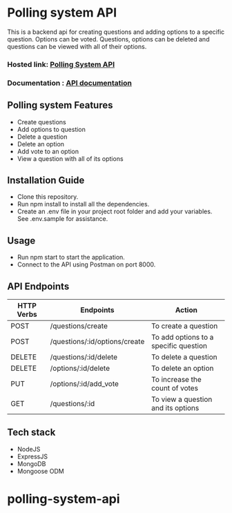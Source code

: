 # Polling system API

This is a backend api for creating questions and adding options to a specific question. Options can be voted. Questions, options can be deleted and questions can be viewed with all of their options.

###  Hosted link: [Polling System API](https://polling-system-api.onrender.com/)
###  Documentation : [API documentation](https://polling-system-api.onrender.com/api-docs/)

## Polling system Features

- Create questions
- Add options to question
- Delete a question
- Delete an option
- Add vote to an option
- View a question with all of its options

## Installation Guide

- Clone this repository.
- Run npm install to install all the dependencies.
- Create an .env file in your project root folder and add your variables. See .env.sample for assistance.

## Usage

- Run npm start to start the application.
- Connect to the API using Postman on port 8000.

## API Endpoints

| HTTP Verbs | Endpoints                          | Action                                 |
| ---------- | -----------------------------------| -------------------------------------- |
| POST       | /questions/create                  | To create a  question                  |
| POST       | /questions/:id/options/create      | To add options to a specific question  |
| DELETE     | /questions/:id/delete              | To delete a question                   |
| DELETE     | /options/:id/delete                | To delete an option                    |
| PUT        | /options/:id/add_vote              | To increase the count of votes         |
| GET        | /questions/:id                     | To view a question and its options     |

## Tech stack
* NodeJS
* ExpressJS
* MongoDB
* Mongoose ODM
# polling-system-api
